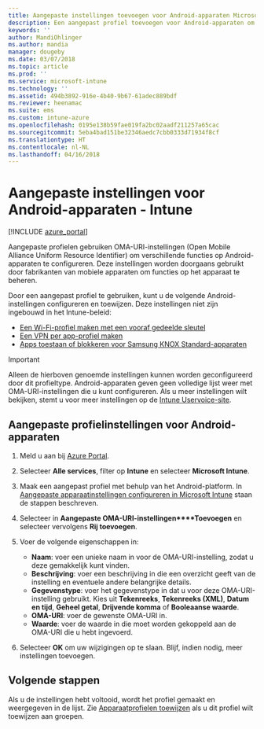 ```yaml
---
title: Aangepaste instellingen toevoegen voor Android-apparaten Microsoft Intune - Azure | Microsoft Docs
description: Een aangepast profiel toevoegen voor Android-apparaten om een Wi-Fi-profiel te maken met een vooraf gedeelde sleutel, per app een VPN-profiel maken of apps toestemming geven/blokkeren voor Samsung Knox Standard-apparaten in Microsoft Intune
keywords: ''
author: MandiOhlinger
ms.author: mandia
manager: dougeby
ms.date: 03/07/2018
ms.topic: article
ms.prod: ''
ms.service: microsoft-intune
ms.technology: ''
ms.assetid: 494b3892-916e-4b40-9b67-61adec889bdf
ms.reviewer: heenamac
ms.suite: ems
ms.custom: intune-azure
ms.openlocfilehash: 0195e138b59fae019fa2bc02aadf211257a65cac
ms.sourcegitcommit: 5eba4bad151be32346aedc7cbb0333d71934f8cf
ms.translationtype: HT
ms.contentlocale: nl-NL
ms.lasthandoff: 04/16/2018
---
```

# <a name="custom-settings-for-android-devices---intune"></a>Aangepaste instellingen voor Android-apparaten - Intune

[!INCLUDE [azure_portal](./includes/azure_portal.md)]

Aangepaste profielen gebruiken OMA-URI-instellingen (Open Mobile Alliance Uniform Resource Identifier) om verschillende functies op Android-apparaten te configureren. Deze instellingen worden doorgaans gebruikt door fabrikanten van mobiele apparaten om functies op het apparaat te beheren.

Door een aangepast profiel te gebruiken, kunt u de volgende Android-instellingen configureren en toewijzen. Deze instellingen niet zijn ingebouwd in het Intune-beleid:

- [Een Wi-Fi-profiel maken met een vooraf gedeelde sleutel](/intune/wi-fi-profile-shared-key)
- [Een VPN per app-profiel maken](/intune/android-pulse-secure-per-app-vpn)
- [Apps toestaan of blokkeren voor Samsung KNOX Standard-apparaten](/intune/samsung-knox-apps-allow-block)

>[!IMPORTANT]
> Alleen de hierboven genoemde instellingen kunnen worden geconfigureerd door dit profieltype. Android-apparaten geven geen volledige lijst weer met OMA-URI-instellingen die u kunt configureren. Als u meer instellingen wilt bekijken, stemt u voor meer instellingen op de [Intune Uservoice-site](https://microsoftintune.uservoice.com/forums/291681-ideas).

## <a name="custom-profile-settings-for-android-devices"></a>Aangepaste profielinstellingen voor Android-apparaten

1. Meld u aan bij [Azure Portal](https://portal.azure.com). 
2. Selecteer **Alle services**, filter op **Intune** en selecteer **Microsoft Intune**.
3. Maak een aangepast profiel met behulp van het Android-platform. In [Aangepaste apparaatinstellingen configureren in Microsoft Intune](custom-settings-configure.md) staan de stappen beschreven.
4. Selecteer in **Aangepaste OMA-URI-instellingen****Toevoegen** en selecteer vervolgens **Rij toevoegen**.
5. Voer de volgende eigenschappen in:

   - **Naam**: voer een unieke naam in voor de OMA-URI-instelling, zodat u deze gemakkelijk kunt vinden.
   - **Beschrijving**: voer een beschrijving in die een overzicht geeft van de instelling en eventuele andere belangrijke details.
   - **Gegevenstype**: voer het gegevenstype in dat u voor deze OMA-URI-instelling gebruikt. Kies uit **Tekenreeks**, **Tekenreeks (XML)**, **Datum en tijd**, **Geheel getal**, **Drijvende komma** of **Booleaanse waarde**.
   - **OMA-URI**: voer de gewenste OMA-URI in.
   - **Waarde**: voer de waarde in die moet worden gekoppeld aan de OMA-URI die u hebt ingevoerd.

6. Selecteer **OK** om uw wijzigingen op te slaan. Blijf, indien nodig, meer instellingen toevoegen.

## <a name="next-steps"></a>Volgende stappen

Als u de instellingen hebt voltooid, wordt het profiel gemaakt en weergegeven in de lijst. Zie [Apparaatprofielen toewijzen](device-profile-assign.md) als u dit profiel wilt toewijzen aan groepen.
